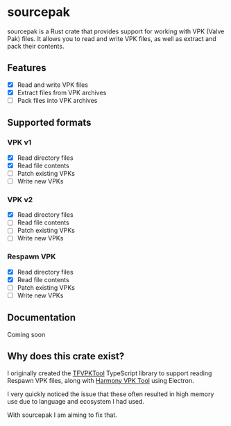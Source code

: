 # sourcepak
sourcepak is a Rust crate that provides support for working with VPK (Valve Pak) files. It allows you to read and write VPK files, as well as extract and pack their contents.

## Features
- [x] Read and write VPK files
- [x] Extract files from VPK archives
- [ ] Pack files into VPK archives

## Supported formats
### VPK v1
- [x] Read directory files
- [x] Read file contents
- [ ] Patch existing VPKs
- [ ] Write new VPKs

### VPK v2
- [x] Read directory files
- [ ] Read file contents
- [ ] Patch existing VPKs
- [ ] Write new VPKs

### Respawn VPK
- [x] Read directory files
- [x] Read file contents
- [ ] Patch existing VPKs
- [ ] Write new VPKs

## Documentation
Coming soon

## Why does this crate exist?
I originally created the [TFVPKTool](https://github.com/barnabwhy/TFVPKTool) TypeScript library to support reading Respawn VPK files, along with [Harmony VPK Tool](https://github.com/harmonytf/HarmonyVPKTool) using Electron.

I very quickly noticed the issue that these often resulted in high memory use due to language and ecosystem I had used.

With sourcepak I am aiming to fix that.